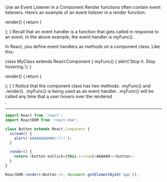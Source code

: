 Use an Event Listener in a Component
Render functions often contain event listeners. Here’s an example of an event listener in a render function:

render() {
  return (
    <div onHover={myFunc}>
    </div>
  );
}
Recall that an event handler is a function that gets called in response to an event. In the above example, the event handler is myFunc().

In React, you define event handlers as methods on a component class. Like this:

class MyClass extends React.Component {
  myFunc() {
    alert('Stop it.  Stop hovering.');
  }
 
  render() {
    return (
      <div onHover={this.myFunc}>
      </div>
    );
  }
}
Notice that the component class has two methods: .myFunc() and .render(). .myFunc() is being used as an event handler. .myFunc() will be called any time that a user hovers over the rendered <div></div>.


***

```js
import React from 'react';
import ReactDOM from 'react-dom';

class Button extends React.Component {
  scream() {
    alert('AAAAAAAAHHH!!!!!');
  }

  render() {
    return <button onClick={this.scream}>AAAAAH!</button>;
  }
}

ReactDOM.render(<Button />, document.getElementById('app'));
```